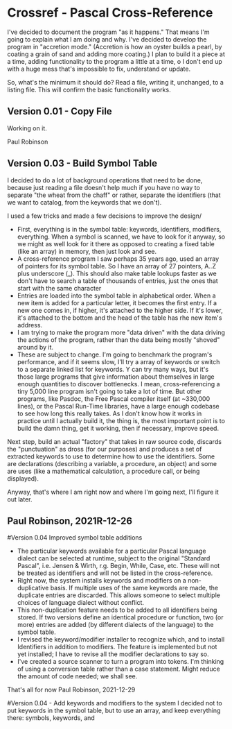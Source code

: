 # Crossref - Pascal Cross-Reference
I've decided to document the program "as it happens."  That means I'm going to explain what I am doing and why.
I've decided to develop the program in "accretion mode." (Accretion is how an oyster builds a pearl, by coating a grain of sand and adding more coating.) I plan to build it a   piece at a time, adding functionality to the program a little at a time, o I don't end up with a huge mess that's impossible to fix, understand or update.

So, what's the minimum it should do? Read a file, writing it, unchanged, to a listing file. This will confirm the basic functionality works.
## Version 0.01 - Copy File
Working on it.

Paul Robinson

## Version 0.03 - Build Symbol Table
I decided to do a lot of background operations that need to be done,
because just reading a file doesn't help much if you have no way to
separate "the wheat from the chaff" or rather, separate the
identifiers (that we want to catalog, from the keywords that we don't).

I used a few tricks and made a few decisions to improve the design/
* First, everything is in the symbol table: keywords, identifiers,
modifiers, everything. When a symbol is scanned, we have to look
for it anyway, so we might as well look for it there as opposed to
creating a fixed table (like an array) in memory, then just look
and see.
* A cross-reference program I saw perhaps 35 years ago, used an
array of pointers for its symbol table. So I have an array of
27 pointers, A..Z plus underscore (\_). This should also make table
lookups faster as we don't have to search a table of thousands of
entries, just the ones that start with the same character
* Entries are loaded into the symbol table in alphabetical order.
When a new item is added for a particular letter, it becomes the
first entry. If a new one comes in, if higher, it's attached to
the higher side. If it's lower, it's attached to the bottom and
the head of the table has rhe new item's address.
* I am trying to make the program more "data driven" with the data
driving the actions of the program, rather than the data being
mostly "shoved" around by it.
* These are subject to change. I'm going to benchmark the program's
performance, and if it seems slow, I'll try a array of keywords or
switch to a separate linked list for keywords. Y can try many ways,
but it's those large programs that give information about themselves
in large enough quantities to discover bottlenecks. I mean,
cross-referencing a tiny 5,000 line program isn't going to take a lot
of time. But other programs, like Pasdoc, the Free Pascal compiler
itself (at ~330,000 lines), or the Pascal Run-Time libraries, have a
large enough codebase to see how long this really takes. As I don't
know how it works in practice until I actually build it, the thing is,
the most important point is to build the damn thing, get it working,
then if necessary, improve speed.

Next step, build an actual "factory" that takes in raw source code,
discards the "punctuation" as dross (for our purposes) and produces a
set of extracted keywords to use to determine how to use the
identifiers. Some are declarations (describing a variable, a procedure,
an object) and some are uses (like a mathematical calculation, a
procedure call, or being displayed).

Anyway, that's where I am right now and where I'm going next, I'll
figure it out later.

Paul Robinson,
2021R-12-26
----
#Version 0.04 Improved symbol table additions
* The particular keywords available for a particular Pascal language dialect
can be selected at runtime, subject to the original "Standard Pascal", i.e.
Jensen & Wirth, r.g. Begin, While, Case, etc. These will not be treated as
identifiers and will not be listed in the cross-reference.
* Right now, the system installs keywords and modifiers on a non-duplicative
basis. If multiple uses of the same keywords are made, the duplicate entries
are discarded. This allows someone to select multiple choices of language
dialect without conflict.
* This non-duplication feature needs to be added to all identifiers being
stored. If two versions define an identical procedure or function, two
(or more) entries are added (by different dialects of the language) to the symbol table.
* I revised the keyword/modifier installer to recognize which, and to install
Identifiers in addition to modifiers. The feature is implemented but not yet
installed; I have to revise all the modifier declarations to say so.
* I've created a source scanner to turn a program into tokens. I'm thinking
of using a conversion table rather than a case statement. Might reduce the
amount of code needed; we shall see.

That's all for now
Paul Robinson,
2021-12-29

#Version 0.04 - Add keywords and modifiers to the system
I decided not to put keywords in the symbol table, but to use an array, and keep everything there: symbols, keywords, and

